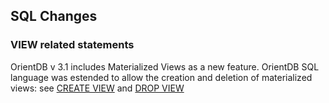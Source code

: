 
## SQL Changes

### VIEW related statements

OrientDB v 3.1 includes Materialized Views as a new feature. OrientDB SQL language was estended to allow the creation and deletion of materialized views: see [CREATE VIEW](../../sql/SQL-Create-View.md) and  [DROP VIEW](../../sql/SQL-Drop-View.md) 
